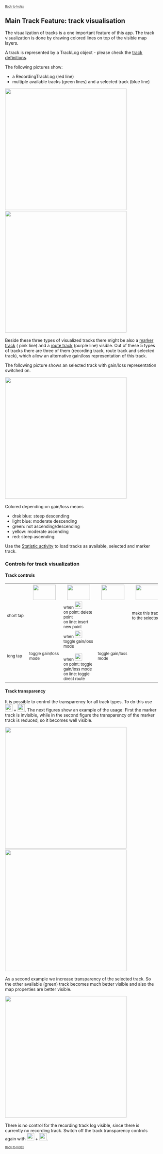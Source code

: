 <small><small>[Back to Index](../../../index.md)</small></small>

## Main Track Feature: track visualisation

The visualization of tracks is a one important feature of this app. The
track visualization is done by drawing colored lines on top of the
visible map layers.


A track is represented by a TrackLog object - please check the [track definitions](../../track.md).

The following pictures show:
- a RecordingTrackLog (red line)
- multiple available tracks (green lines) and a selected track (blue line)

<img src="./RecordingTrack1.png" width="400" />&nbsp;
<img src="./AvailableTracks2.png" width="400" />&nbsp;

Beside these three types of visualized tracks there might be also a [marker track](../MarkerTrack/markertrack.md) ( pink line) and
a [route track](../Routing/routing.md) (purple line) visible.
Out of these 5 types of tracks there are three of them (recording track, route track and selected track),
which allow an alternative gain/loss representation of this track.

The following picture shows an selected track with gain/loss representation switched on.

<img src="./gainLoss1.png" width="400" />&nbsp;

Colored depending on gain/loss means
- drak blue: steep descending
- light blue: moderate descending
- green: not ascending/descending
- yellow: moderate ascending
- red: steep ascending

Use the [Statistic activity](../../FurtherFeatures/Statistic/statistic.md) to load tracks as available, selected and marker track.

### Controls for track visualization

#### Track controls

<table style="font-size: small">
<th width="12%" style="text-align:center; min-width:60px; max-width:60px"> </th>
<th width="17%" style="text-align:center; min-width:100px"><img src="./RTL.png" width="75" height="50"></th>
<th width="17%" style="text-align:center; min-width:100px"><img src="./RoTL.png" width="75" height="50"></th>
<th width="17%" style="text-align:center; min-width:100px"><img src="./stl.png" width="75" height="50"></th>
<th width="17%" style="text-align:center; min-width:100px"><img src="./atl.png" width="75" height="50"></th>

<tr>
    <td>short tap</td>
    <td> </td>
    <td>when <img src="../../../icons/group_marker2.svg" width="24"/><br/>on point: delete point<br/>on line: insert new point </td>
    <td> </td>
    <td>make this track to the selected</td>
</tr>
<tr>
    <td>long tap</td>
    <td>toggle gain/loss mode</td>
    <td>when <img src="../../../icons/group_marker1.svg" width="24"/><br/>toggle gain/loss mode<br/><br/>
        when <img src="../../../icons/group_marker2.svg" width="24"/><br/>on point: toggle gain/loss mode<br/>on line: toggle direct route </td>
    <td>toggle gain/loss mode</td>
    <td> </td>
</tr>
</table>

#### Track transparency
It is possible to control the transparency for all track types. To do this use
<img src="../../../icons/show_hide.svg" width="24"/> + <img src="../../../icons/slider_layer2.svg" width="24"/>.
The next figures show an example of the usage: First the marker track is invisible, while in the second figure the transparency of the marker track is reduced, so it becomes well visible.

<img src="./alpha1.png" width="400" />&nbsp;
<img src="./alpha2.png" width="400" />&nbsp;

As a second example we increase transparency of the selected track. So the other available (green) track becomes much better visible and also the map properties are better visible.

<img src="./alpha3.png" width="400" />&nbsp;

There is no control for the recording track log visible, since there is currently no recording track. Switch off the track transparency controls again with
<img src="../../../icons/show_hide.svg" width="24"/> + <img src="../../../icons/slider_layer1.svg" width="24"/>.


<small><small>[Back to Index](../../../index.md)</small></small>

